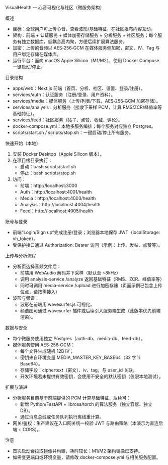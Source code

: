 VisualHealth — 心音可视化与社区（微服务架构）

概述
- 目标：全球用户可上传心音，查看波形/基础特征，在社区发布内容互动。
- 架构：前端 + 认证服务 + 媒体加密存储服务 + 分析服务 + 社区服务；每个服务有独立数据库，低耦合高内聚，方便后续扩展算法服务。
- 加密：上传的音频以 AES‑256‑GCM 在媒体服务侧加密，密文、IV、Tag 与用户绑定存储在媒体库。
- 运行平台：面向 macOS Apple Silicon（M1/M2），使用 Docker Compose 一键启动/停止。

目录结构
- apps/web：Next.js 前端（首页、分析、社区、设置、登录/注册）。
- services/auth：认证服务（注册/登录、用户资料）。
- services/media：媒体服务（上传/列表/下载，AES‑256‑GCM 加密存储）。
- services/analysis：分析服务（接收下采样 PCM，计算 RMS/ZCR/峰值率等基础特征）。
- services/feed：社区服务（帖子、点赞、收藏、评论）。
- docker-compose.yml：本地多服务编排；每个服务对应独立 Postgres。
- scripts/start.sh / scripts/stop.sh：一键启动/停止所有服务。

快速开始（本地）
1) 安装 Docker Desktop（Apple Silicon 版本）。
2) 在项目根目录执行：
   - 启动：bash scripts/start.sh
   - 停止：bash scripts/stop.sh
3) 访问：
   - 前端：http://localhost:3000
   - Auth：http://localhost:4001/health
   - Media：http://localhost:4003/health
   - Analysis：http://localhost:4004/health
   - Feed：http://localhost:4005/health

账号与登录
- 前端“Login/Sign up”完成注册/登录；浏览器本地保存 JWT（localStorage: vh_token）。
- 受保护接口通过 Authorization: Bearer <token> 访问（示例：上传、发帖、点赞等）。

上传与分析流程
- 分析页选择音频文件后：
  - 前端用 WebAudio 解码并下采样（默认至 ~8kHz）
  - 调用 analysis-service /analyze 返回基础特征（RMS、ZCR、峰值率等）
  - 同时可调用 media-service /upload 进行加密存储（页面示例已包含上传位点，请按需接入）
- 波形与频谱：
  - 波形在前端用 wavesurfer.js 可视化。
  - 频谱图可通过 wavesurfer 插件或后续引入服务端生成（此版本优先前端渲染）。

数据与安全
- 每个微服务使用独立 Postgres（auth-db、media-db、feed-db）。
- 媒体服务使用 AES‑256‑GCM：
  - 每个文件生成随机 12B IV；
  - 密钥来自环境变量 MEDIA_MASTER_KEY_BASE64（32 字节 Base64）。
  - 存储字段：ciphertext（密文）、iv、tag，与 user_id 关联。
  - 开发环境若未提供有效密钥，会使用不安全的默认密钥（仅限本地测试）。

扩展与演进
- 分析服务目前基于前端提供的 PCM 计算基础特征，后续可：
  - 新增 Python/FastAPI + librosa/torch 的算法服务（独立容器、独立 DB）。
  - 通过消息总线或任务队列执行离线重计算。
- 网关/鉴权：生产建议在入口网关统一校验 JWT 与路由策略（本演示为直连后端 + CORS）。

注意
- 首次启动会拉取镜像并构建，耗时较长；M1/M2 架构镜像已支持。
- 如需变更端口或环境变量，请修改 docker-compose.yml 与相关服务配置。

